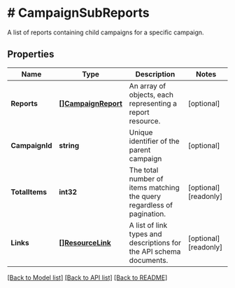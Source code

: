 # # CampaignSubReports
A list of reports containing child campaigns for a specific campaign.

## Properties 


Name | Type | Description | Notes
------------ | ------------- | ------------- | -------------
**Reports**| [**[]CampaignReport**](CampaignReport.md) | An array of objects, each representing a report resource.  | [optional]
**CampaignId**| **string** | Unique identifier of the parent campaign  | [optional]
**TotalItems**| **int32** | The total number of items matching the query regardless of pagination.  | [optional] [readonly]
**Links**| [**[]ResourceLink**](ResourceLink.md) | A list of link types and descriptions for the API schema documents.  | [optional] [readonly]


[[Back to Model list]](../../README.md#models) [[Back to API list]](../../README.md#endpoints) [[Back to README]](../../README.md)

